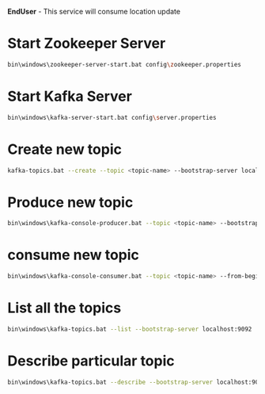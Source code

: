 **EndUser** - This service will consume location update

# Start Zookeeper Server

```bash
bin\windows\zookeeper-server-start.bat config\zookeeper.properties
```

# Start Kafka Server
```bash
bin\windows\kafka-server-start.bat config\server.properties
```

# Create new topic
```bash 
kafka-topics.bat --create --topic <topic-name> --bootstrap-server localhost:9092
```


# Produce new topic
```bash 
bin\windows\kafka-console-producer.bat --topic <topic-name> --bootstrap-server localhost:9092
```

# consume new topic
```bash 
bin\windows\kafka-console-consumer.bat --topic <topic-name> --from-beginning --bootstrap-server localhost:9092
```

# List all the topics
```bash 
bin\windows\kafka-topics.bat --list --bootstrap-server localhost:9092
```

# Describe particular topic
```bash 
bin\windows\kafka-topics.bat --describe --bootstrap-server localhost:9092 --topic <topic-name>
```
